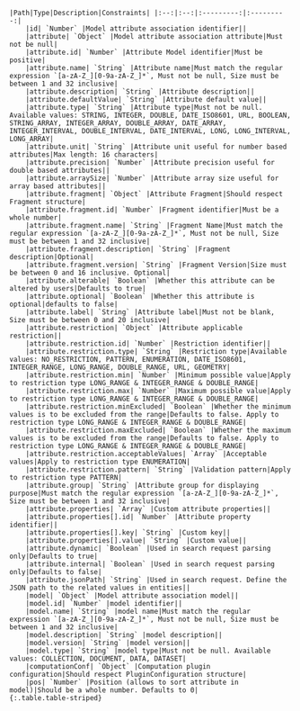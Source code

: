     |Path|Type|Description|Constraints| |:--:|:--:|:---------:|:---------:|
        |id| `Number` |Model attribute association identifier||
        |attribute| `Object` |Model attribute association attribute|Must not be null|
        |attribute.id| `Number` |Attribute Model identifier|Must be positive|
        |attribute.name| `String` |Attribute name|Must match the regular expression `[a-zA-Z_][0-9a-zA-Z_]*`, Must not be null, Size must be between 1 and 32 inclusive|
        |attribute.description| `String` |Attribute description||
        |attribute.defaultValue| `String` |Attribute default value||
        |attribute.type| `String` |Attribute type|Must not be null. Available values: STRING, INTEGER, DOUBLE, DATE_ISO8601, URL, BOOLEAN, STRING_ARRAY, INTEGER_ARRAY, DOUBLE_ARRAY, DATE_ARRAY, INTEGER_INTERVAL, DOUBLE_INTERVAL, DATE_INTERVAL, LONG, LONG_INTERVAL, LONG_ARRAY|
        |attribute.unit| `String` |Attribute unit useful for number based attributes|Max length: 16 characters|
        |attribute.precision| `Number` |Attribute precision useful for double based attributes||
        |attribute.arraySize| `Number` |Attribute array size useful for array based attributes||
        |attribute.fragment| `Object` |Attribute Fragment|Should respect Fragment structure|
        |attribute.fragment.id| `Number` |Fragment identifier|Must be a whole number|
        |attribute.fragment.name| `String` |Fragment Name|Must match the regular expression `[a-zA-Z_][0-9a-zA-Z_]*`, Must not be null, Size must be between 1 and 32 inclusive|
        |attribute.fragment.description| `String` |Fragment description|Optional|
        |attribute.fragment.version| `String` |Fragment Version|Size must be between 0 and 16 inclusive. Optional|
        |attribute.alterable| `Boolean` |Whether this attribute can be altered by users|Defaults to true|
        |attribute.optional| `Boolean` |Whether this attribute is optional|defaults to false|
        |attribute.label| `String` |Attribute label|Must not be blank, Size must be between 0 and 20 inclusive|
        |attribute.restriction| `Object` |Attribute applicable restriction||
        |attribute.restriction.id| `Number` |Restriction identifier||
        |attribute.restriction.type| `String` |Restriction type|Available values: NO_RESTRICTION, PATTERN, ENUMERATION, DATE_ISO8601, INTEGER_RANGE, LONG_RANGE, DOUBLE_RANGE, URL, GEOMETRY|
        |attribute.restriction.min| `Number` |Minimum possible value|Apply to restriction type LONG_RANGE & INTEGER_RANGE & DOUBLE_RANGE|
        |attribute.restriction.max| `Number` |Maximum possible value|Apply to restriction type LONG_RANGE & INTEGER_RANGE & DOUBLE_RANGE|
        |attribute.restriction.minExcluded| `Boolean` |Whether the minimum values is to be excluded from the range|Defaults to false. Apply to restriction type LONG_RANGE & INTEGER_RANGE & DOUBLE_RANGE|
        |attribute.restriction.maxExcluded| `Boolean` |Whether the maximum values is to be excluded from the range|Defaults to false. Apply to restriction type LONG_RANGE & INTEGER_RANGE & DOUBLE_RANGE|
        |attribute.restriction.acceptableValues| `Array` |Acceptable values|Apply to restriction type ENUMERATION|
        |attribute.restriction.pattern| `String` |Validation pattern|Apply to restriction type PATTERN|
        |attribute.group| `String` |Attribute group for displaying purpose|Must match the regular expression `[a-zA-Z_][0-9a-zA-Z_]*`, Size must be between 1 and 32 inclusive|
        |attribute.properties| `Array` |Custom attribute properties||
        |attribute.properties[].id| `Number` |Attribute property identifier||
        |attribute.properties[].key| `String` |Custom key||
        |attribute.properties[].value| `String` |Custom value||
        |attribute.dynamic| `Boolean` |Used in search request parsing only|Defaults to true|
        |attribute.internal| `Boolean` |Used in search request parsing only|Defaults to false|
        |attribute.jsonPath| `String` |Used in search request. Define the JSON path to the related values in entities||
        |model| `Object` |Model attribute association model||
        |model.id| `Number` |model identifier||
        |model.name| `String` |model name|Must match the regular expression `[a-zA-Z_][0-9a-zA-Z_]*`, Must not be null, Size must be between 1 and 32 inclusive|
        |model.description| `String` |model description||
        |model.version| `String` |model version||
        |model.type| `String` |model type|Must not be null. Available values: COLLECTION, DOCUMENT, DATA, DATASET|
        |computationConf| `Object` |Computation plugin configuration|Should respect PluginConfiguration structure|
        |pos| `Number` |Position (allows to sort attribute in model)|Should be a whole number. Defaults to 0|
    {:.table.table-striped}
